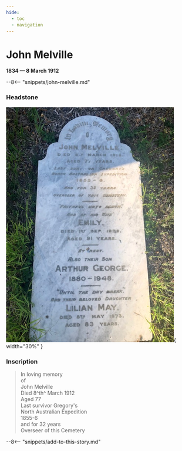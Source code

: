 ```yaml
---
hide:
  - toc
  - navigation 
---
```


# John Melville

**1834 — 8 March 1912**

--8<-- "snippets/john-melville.md"

### Headstone

![John Melville headstone](../assets/john-melville-headstone.jpg){ width="30%" }

### Inscription

>In loving memory <br>
>of <br>
>John Melville <br>
>Died 8^th^ March 1912 <br>
>Aged 77  <br>
>Last survivor Gregory's  <br>
>North Australian Expedition  <br>
>1855-6  <br>
>and for 32 years <br>
>Overseer of this Cemetery 

--8<-- "snippets/add-to-this-story.md"